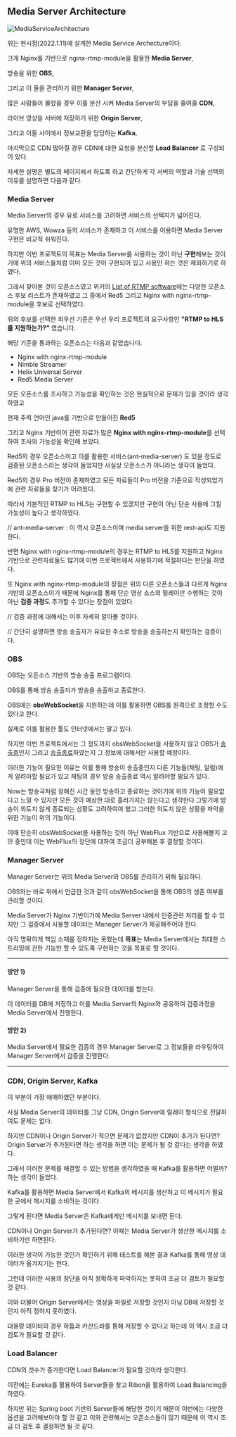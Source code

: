 ## Media Server Architecture

![MediaServiceArchitecture](https://user-images.githubusercontent.com/102807742/211788805-488874d4-8421-4582-85b3-2df7bafed318.png)



위는 현시점(2022.1.11)에 설계한 Media Service Archecture이다.

크게 Nginx를 기반으로 nginx-rtmp-module을 활용한 **Media Server**,

방송을 위한 **OBS**,

그리고 이 둘을 관리하기 위한 **Manager Server**,

많은 사람들이 몰렸을 경우 이를 분산 시켜 Media Server의 부담을 줄여줄 **CDN**,

라이브 영상을 서버에 저장하기 위한 **Origin Server**,

그리고 이들 사이에서 정보교환을 담당하는 **Kafka**,

마지막으로 CDN 많아질 경우 CDN에 대한 요청을 분산할 **Load Balancer** 로 구성되어 있다.



자세한 설명은 별도의 페이지에서 하도록 하고 간단하게 각 서버의 역할과 기술 선택의 이유를 설명하면 다음과 같다.



### Media Server

Media Server의 경우 유료 서비스를 고려하면 서비스의 선택지가 넓어진다.

유명한 AWS, Wowza 등의 서비스가 존재하고 이 서비스를 이용하면 Media Server 구현은 비교적 쉬워진다.

하지만 이번 프로젝트의 목표는 Media Server를 사용하는 것이 아닌 **구현**해보는 것이기에 위의 서비스들처럼 이미 모든 것이 구현되어 있고 사용만 하는 것은 제외하기로 하였다.

그래서 찾아본 것이 오픈소스였고 위키의 [List of RTMP software](https://en.wikipedia.org/wiki/List_of_RTMP_software)에는 다양한 오픈소스 후보 리스트가 존재하였고 그 중에서 Red5 그리고 Nginx with nginx-rtmp-module을 후보로 선택하였다.

위의 후보를 선택한 최우선 기준은 우선 우리 프로젝트의 요구사항인 **"RTMP to HLS를 지원하는가?"** 였습니다.

해당 기준을 통과하는 오픈소스는 다음과 같았습니다.

+ Nginx with nginx-rtmp-module
+ Nimble Streamer
+ Helix Universal Server
+ Red5 Media Server

모든 오픈소스를 조사하고 가능성을 확인하는 것은 현실적으로 문제가 있을 것이라 생각하였고 

현재 주력 언어인 java를 기반으로 만들어진 **Red5** 

그리고 Nginx 기반이어 관련 자료가 많은 **Nginx with nginx-rtmp-module**를 선택하여 조사와 가능성을 확인해 보았다.



Red5의 경우 오픈소스이고 이를 활용한 서비스(ant-media-server) 도 있을 정도로 검증된 오픈소스라는 생각이 들었지만 사실상 오픈소스가 아니라는 생각이 들었다.

Red5의 경우 Pro 버전이 존재하였고 모든 자료들이 Pro 버전을 기준으로 작성되었기에 관련 자료들을 찾기가 어려웠다.

따라서 기본적인 RTMP to HLS는 구현할 수 있겠지만 구현이 아닌 단순 사용에 그칠 가능성이 높다고 생각하였다.

// ant-media-server : 이 역시 오픈소스이며 media server을 위한 rest-api도 지원한다.



반면 Nginx with nginx-rtmp-module의 경우는 RTMP to HLS를 지원하고 Nginx 기반으로 관련자료들도 많기에 이번 프로젝트에서 사용하기에 적절하다는 판단을 하였다.

또 Nginx with nginx-rtmp-module의 장점은 위의 다른 오픈소스들과 다르게 Nginx기반의 오픈소스이기 때문에 Nginx를 통해 단순 영상 소스의 릴레이만 수행하는 것이 아닌 **검증 과정**도 추가할 수 있다는 장점이 있었다.

// 검증 과정에 대해서는 이후 자세히 알아볼 것이다. 

// 간단히 설명하면 방송 송출자가 유요한 주소로 방송을 송출하는지 확인하는 검증이다.



### OBS

OBS는 오픈소스 기반의 방송 송출 프로그램이다.

OBS를 통해 방송 송출자가 방송을 송출하고 종료한다.

OBS에는 **obsWebSocket**을 지원하는데 이를 활용하면 OBS를 원격으로 조정할 수도 있다고 한다.

실제로 이를 활용한 툴도 인터넷에서는 팔고 있다.

하지만 이번 프로젝트에서는 그 정도까지 obsWebSocket을 사용하지 않고 OBS가 <u>송출중</u>인지 그리고 <u>송출종료</u>하였는지 그 정보에 대해서만 사용할 예정이다.

이러한 기능이 필요한 이유는 이를 통해 방송이 송출중인지 다른 기능들(채팅, 알림)에게 알려아할 필요가 있고 채팅의 경우 방송 송출종료 역시 알려야할 필요가 있다.

Now는 방송국처럼 정해진 시간 동안 방송하고 종료하는 것이기에 위의 기능이 필요없다고 느낄 수 있지만 모든 것이 예상한 대로 흘러가지는 않는다고 생각한다 그렇기에 방송이 의도치 않게 종료되는 상황도 고려하여야 했고 그러한 의도치 않은 상황을 파악을 위한 기능이 위의 기능이다.

이때 단순히 obsWebSocket을 사용하는 것이 아닌 WebFlux 기반으로 사용해볼지 고민 중인데 이는 WebFlux의 장단에 대하여 조금더 공부해본 후 결정할 것이다.



### Manager Server

Manager Server는 위의 Media Server와 OBS를 관리하기 위해 필요하다.

OBS와는 바로 위에서 언급한 것과 같이 obsWebSocket을 통해 OBS의 생존 여부를 관리할 것이다.

Media Server가 Nginx 기반이기에 Media Server 내에서 인증관련 처리를 할 수 있지만 그 검증에서 사용할 데이터는 Manager Server가 제공해주어야 한다.

아직 명확하게 책임 소재를 정하지는 못했는데 **목표**는 Media Server에서는 최대한 스트리밍에 관한 기능만 할 수 있도록 구현하는 것을 목표로 할 것이다.

---

#### 방안 1)

Manager Server을 통해 검증에 필요한 데이터를 받는다.

이 데이터를 DB에 저장하고 이를 Media Server의 Nginx와 공유하여 검증과정을 Media Server에서 진행한다.

#### 방안 2)

Media Server에서 필요한 검증의 경우 Manager Server로 그 정보들을 라우팅하여 Manager Server에서 검증을 진행한다.

---



### CDN, Origin Server, Kafka

이 부분이 가장 애매하였던 부분이다.

사실 Media Server의 데이터를 그냥 CDN, Origin Server에 릴레이 형식으로 전달하여도 문제는 없다.

하지만 CDN이나 Origin Server가 적으면 문제가 없겠지만 CDN이 추가가 된다면? Origin Server가 추가된다면 하는 생각을 하면 이는 문제가 될 것 같다는 생각을 하였다.

그래서 이러한 문제를 해결할 수 있는 방법을 생각하였을 때 Kafka를 활용하면 어떨까? 하는 생각이 들었다.

Kafka를 활용하면 Media Server에서 Kafka의 메시지를 생산하고 이 메시지가 필요한 곳에서 메시지를 소비하는 것이다.

그렇게 된다면 Media Server은 Kafka에게만 메시지를 보내면 된다.

CDN이나 Origin Server가 추가된다면? 이때는 Media Server가 생산한 메시지를 소비하기만 하면된다.

이러한 생각이 가능한 것인가 확인하기 위해 테스트를 해본 결과 Kafka를 통해 영상 데이터가 옮겨지기는 한다.

그런데 이러한 사용의 장단을 아직 정확하게 파악하지는 못하여 조금 더 검토가 필요할 것 같다.

이와 더불어 Origin Server에서는 영상을 파일로 저장할 것인지 아님 DB에 저장할 것인지 아직 정하지 못하였다.

대용량 데이터의 경우 하둡과 카산드라를 통해 저장할 수 있다고 하는데 이 역시 조금 더 검토가 필요할 것 같다.



### Load Balancer

CDN의 갯수가 증가한다면 Load Balancer가 필요할 것이라 생각한다.

이전에는 Eureka를 활용하여 Server들을 찾고 Ribon을 활용하여 Load Balancing을 하였다.

하지만 위는 Spring boot 기반의 Server들에 해당한 것이기 때문이 이번에는 다양한 옵션을 고려해보아야 할 것 같고 이와 관련해서는 오픈소스들이 많기 때문에 이 역시 조금 더 검토 후 결정하면 될 것 같다.

